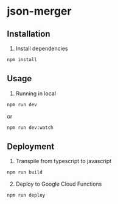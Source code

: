 # json-merger

## Installation

1. Install dependencies
```zsh
npm install
```

## Usage

1. Running in local
```zsh
npm run dev
```
or
```zsh
npm run dev:watch
```

## Deployment

1. Transpile from typescript to javascript
```zsh
npm run build
```

2. Deploy to Google Cloud Functions
```zsh
npm run deploy
```
